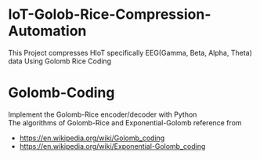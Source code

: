 # IoT-Golob-Rice-Compression-Automation
This Project compresses HIoT specifically EEG(Gamma, Beta, Alpha, Theta)  data Using Golomb Rice Coding
  # Golomb-Coding
  Implement the Golomb-Rice  encoder/decoder with Python  
  The algorithms of Golomb-Rice and Exponential-Golomb reference from  
  - https://en.wikipedia.org/wiki/Golomb_coding
  - https://en.wikipedia.org/wiki/Exponential-Golomb_coding
